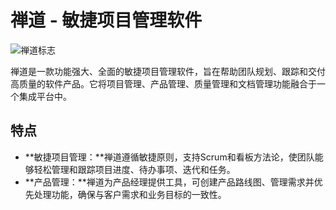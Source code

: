 # 禅道 - 敏捷项目管理软件

![禅道标志](https://example.com/zentao_logo.png)

禅道是一款功能强大、全面的敏捷项目管理软件，旨在帮助团队规划、跟踪和交付高质量的软件产品。它将项目管理、产品管理、质量管理和文档管理功能融合于一个集成平台中。

## 特点

- **敏捷项目管理：**禅道遵循敏捷原则，支持Scrum和看板方法论，使团队能够轻松管理和跟踪项目进度、待办事项、迭代和任务。
- **产品管理：**禅道为产品经理提供工具，可创建产品路线图、管理需求并优先处理功能，确保与客户需求和业务目标的一致性。
